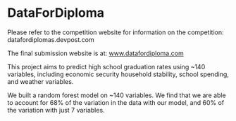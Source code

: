 # DataForDiploma

Please refer to the competition website for information on the competition: datafordiplomas.devpost.com

The final submission website is at: www.datafordiploma.com

This project aims to predict high school graduation rates using ~140 variables, including economic security household stability, school spending, and weather variables.

We built a random forest model on ~140 variables. We find that we are able to account for 68% of the variation in the data with our model, and 60% of the variation with just 7 variables.

